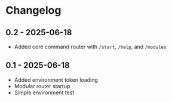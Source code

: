 # Changelog


## 0.2 - 2025-06-18
- Added core command router with `/start`, `/help`, and `/modules`

## 0.1 - 2025-06-18
- Added environment token loading
- Modular router startup
- Simple environment test
